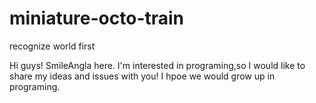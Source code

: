 # miniature-octo-train
recognize world first

Hi guys! SmileAngla here.
I'm interested in programing,so I would like to share my ideas and issues with you!
I hpoe we would grow up in programing.

